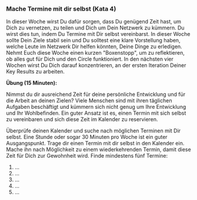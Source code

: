 ### Mache Termine mit dir selbst (Kata 4)

In dieser Woche wirst Du dafür sorgen, dass Du genügend Zeit hast, um Dich zu vernetzen, zu teilen und Dich um Dein Netzwerk zu kümmern. Du wirst dies tun, indem Du Termine mit Dir selbst vereinbarst. In dieser Woche sollte Dein Ziele stabil sein und Du solltest eine klare Vorstellung haben, welche Leute im Netzwerk Dir helfen könnten, Deine Dinge zu erledigen. Nehmt Euch diese Woche einen kurzen "Boxenstopp", um zu reflektieren, ob alles gut für Dich und den Circle funktioniert. In den nächsten vier Wochen wirst Du Dich darauf konzentrieren, an der ersten Iteration Deiner Key Results zu arbeiten.

**Übung (15 Minuten):**

Nimmst du dir ausreichend Zeit für deine persönliche Entwicklung und für
die Arbeit an deinen Zielen? Viele Menschen sind mit ihren
täglichen Aufgaben beschäftigt und kümmern sich nicht genug um Ihre
Entwicklung und Ihr Wohlbefinden. Ein guter Ansatz ist es, einen Termin
mit sich selbst zu vereinbaren und sich diese Zeit im Kalender zu
reservieren.

Überprüfe deinen Kalender und suche nach möglichen Terminen mit Dir
selbst. Eine Stunde oder sogar 30 Minuten pro Woche ist ein guter
Ausgangspunkt. Trage dir einen Termin mit dir selbst in den Kalender ein.
Mache ihn nach Möglichkeit zu einem wiederkehrenden Termin, damit
diese Zeit für Dich zur Gewohnheit wird. Finde mindestens fünf Termine:

1.  ...
1.  ...
1.  ...
1.  ...
1.  ...
